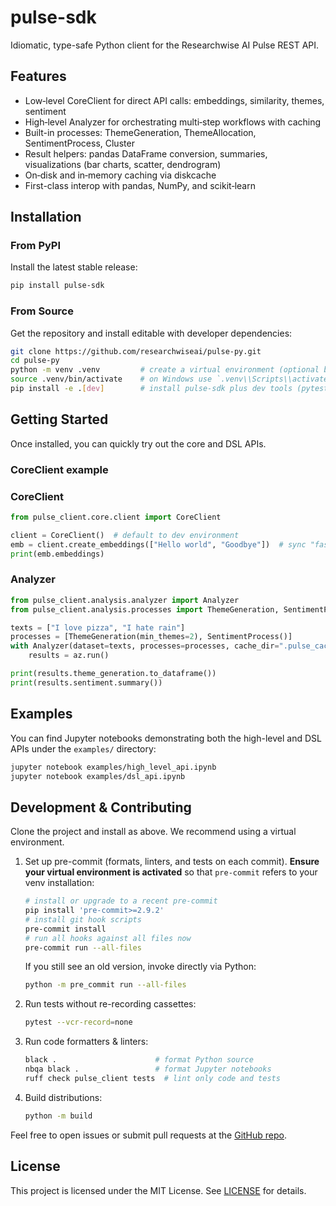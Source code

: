 # pulse-sdk
Idiomatic, type-safe Python client for the Researchwise AI Pulse REST API.

## Features
- Low‑level CoreClient for direct API calls: embeddings, similarity, themes, sentiment
- High‑level Analyzer for orchestrating multi‑step workflows with caching
- Built-in processes: ThemeGeneration, ThemeAllocation, SentimentProcess, Cluster
- Result helpers: pandas DataFrame conversion, summaries, visualizations (bar charts, scatter, dendrogram)
- On‑disk and in‑memory caching via diskcache
- First-class interop with pandas, NumPy, and scikit‑learn

## Installation

### From PyPI
Install the latest stable release:
```bash
pip install pulse-sdk
```

### From Source
Get the repository and install editable with developer dependencies:
```bash
git clone https://github.com/researchwiseai/pulse-py.git
cd pulse-py
python -m venv .venv         # create a virtual environment (optional but recommended)
source .venv/bin/activate    # on Windows use `.venv\\Scripts\\activate`
pip install -e .[dev]        # install pulse-sdk plus dev tools (pytest, black, ruff, etc.)
```

## Getting Started

Once installed, you can quickly try out the core and DSL APIs.

### CoreClient example
### CoreClient
```python
from pulse_client.core.client import CoreClient

client = CoreClient()  # default to dev environment
emb = client.create_embeddings(["Hello world", "Goodbye"])  # sync "fast" call
print(emb.embeddings)
```

### Analyzer
```python
from pulse_client.analysis.analyzer import Analyzer
from pulse_client.analysis.processes import ThemeGeneration, SentimentProcess

texts = ["I love pizza", "I hate rain"]
processes = [ThemeGeneration(min_themes=2), SentimentProcess()]
with Analyzer(dataset=texts, processes=processes, cache_dir=".pulse_cache") as az:
    results = az.run()

print(results.theme_generation.to_dataframe())
print(results.sentiment.summary())
```

## Examples
You can find Jupyter notebooks demonstrating both the high-level and DSL APIs under the `examples/` directory:
```bash
jupyter notebook examples/high_level_api.ipynb
jupyter notebook examples/dsl_api.ipynb
```

## Development & Contributing
Clone the project and install as above.  We recommend using a virtual environment.

1. Set up pre-commit (formats, linters, and tests on each commit). **Ensure your virtual environment is activated** so that `pre-commit` refers to your venv installation:
   ```bash
   # install or upgrade to a recent pre-commit
   pip install 'pre-commit>=2.9.2'
   # install git hook scripts
   pre-commit install
   # run all hooks against all files now
   pre-commit run --all-files
   ```
   If you still see an old version, invoke directly via Python:
   ```bash
   python -m pre_commit run --all-files
   ```
2. Run tests without re-recording cassettes:
   ```bash
   pytest --vcr-record=none
   ```
3. Run code formatters & linters:
   ```bash
   black .                      # format Python source
   nbqa black .                 # format Jupyter notebooks
   ruff check pulse_client tests  # lint only code and tests
   ```
4. Build distributions:
   ```bash
   python -m build
   ```

Feel free to open issues or submit pull requests at the [GitHub repo](https://github.com/researchwiseai/pulse-py).

## License
This project is licensed under the MIT License. See [LICENSE](LICENSE) for details.
